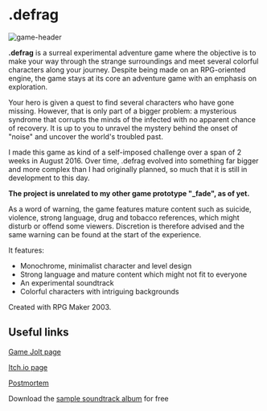 # .defrag

![game-header](https://m.gjcdn.net/game-header/1600/179965-xgqsefva-v4.webp)

**.defrag** is a surreal experimental adventure game where the objective is to make your way through the strange surroundings and meet several colorful characters along your journey. Despite being made on an RPG-oriented engine, the game stays at its core an adventure game with an emphasis on exploration.

Your hero is given a quest to find several characters who have gone missing. However, that is only part of a bigger problem: a mysterious syndrome that corrupts the minds of the infected with no apparent chance of recovery. It is up to you to unravel the mystery behind the onset of "noise" and uncover the world's troubled past.

I made this game as kind of a self-imposed challenge over a span of 2 weeks in August 2016. Over time, .defrag evolved into something far bigger and more complex than I had originally planned, so much that it is still in development to this day.

**The project is unrelated to my other game prototype "_fade", as of yet.**

As a word of warning, the game features mature content such as suicide, violence, strong language, drug and tobacco references, which might disturb or offend some viewers. Discretion is therefore advised and the same warning can be found at the start of the experience.

It features:
* Monochrome, minimalist character and level design
* Strong language and mature content which might not fit to everyone
* An experimental soundtrack
* Colorful characters with intriguing backgrounds

Created with RPG Maker 2003.

## Useful links

[Game Jolt page](https://gamejolt.com/games/defrag/179965)

[Itch.io page](https://forgottendawn.itch.io/defraghttps://forgottendawn.itch.io/defrag)

[Postmortem](https://rpgmaker.net/games/9142/blog/25328/)

Download the [sample soundtrack album](https://forgottendawn-vgm.bandcamp.com/album/defrag-prototype-ost) for free
